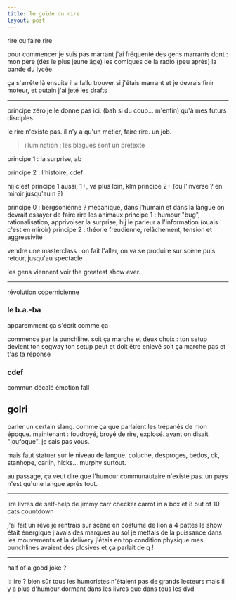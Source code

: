 ```yaml
---
title: le guide du rire
layout: post
---
```


rire ou faire rire

pour commencer je suis pas marrant
j'ai fréquenté des gens marrants dont :
mon père (dès le plus jeune âge)
les comiques de la radio (peu après)
la bande du lycée

ça s'arrête là
ensuite il a fallu trouver si j'étais marrant
et je devrais finir moteur, et putain j'ai jeté les drafts

---

principe zéro
je le donne pas ici.
(bah si du coup... m'enfin)
qu'à mes futurs disciples.

le rire n'existe pas.
il n'y a qu'un métier, faire rire. un job.

> illumination : les blagues sont un prétexte

principe 1 : la surprise, ab

principe 2 : l'histoire, cdef

hij c'est principe 1 aussi, 1+, va plus loin, klm principe 2+
(ou l'inverse ? en miroir jusqu'au n ?)

principe 0 : bergsonienne ? mécanique, dans l'humain et dans la langue
on devrait essayer de faire rire les animaux
principe 1 : humour "bug", rationalisation, apprivoiser la surprise, hij le parleur a l'information (ouais c'est en miroir)
principe 2 : théorie freudienne, relâchement, tension et aggressivité

vendre une masterclass : on fait l'aller, on va se produire sur scène
puis retour, jusqu'au spectacle

les gens viennent voir the greatest show ever.

---

révolution copernicienne

### le b.a.-ba

apparemment ça s'écrit comme ça

commence par la punchline.
soit ça marche et deux choix :
ton setup devient ton segway
ton setup peut et doit être enlevé
soit ça marche pas et t'as ta réponse

### cdef

commun décalé émotion fall

## golri

parler un certain slang.
comme ça que parlaient les trépanés de mon époque.
maintenant : foudroyé, broyé de rire, explosé.
avant on disait "loufoque".
je sais pas vous.

mais faut statuer sur le niveau de langue.
coluche, desproges, bedos, ck, stanhope, carlin, hicks...
murphy surtout.

au passage, ça veut dire que l'humour communautaire n'existe pas.
un pays n'est qu'une langue après tout.


---

lire livres de self-help de jimmy carr
checker carrot in a box
et 8 out of 10 cats countdown

j'ai fait un rêve
je rentrais sur scène en costume de lion à 4 pattes
le show était énergique
j'avais des marques au sol
je mettais de la puissance dans les mouvements et la delivery
j'étais en top condition physique
mes punchlines avaient des plosives
et ça parlait de q !

---

half of a good joke ?

l: lire ?
bien sûr tous les humoristes n'étaient pas de grands lecteurs mais
il y a plus d'humour dormant dans les livres que dans tous les dvd
